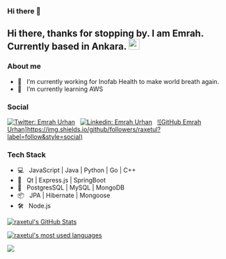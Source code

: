 ### Hi there 👋

## Hi there, thanks for stopping by. I am Emrah. Currently based in Ankara. <img src="https://media.giphy.com/media/hvRJCLFzcasrR4ia7z/giphy.gif" width="25px">

### About me

- 🔭 &nbsp; I’m currently working for Inofab Health to make world breath again.
- 🌱 &nbsp; I’m currently learning AWS
<!-- - 📫 &nbsp; How to reach me:  -->
<!-- - 😄 &nbsp; Pronouns: -->

### Social
[![Twitter: Emrah Urhan](https://img.shields.io/twitter/follow/raxetul?style=social)](https://twitter.com/san_dip_subedi) &nbsp;
[![Linkedin: Emrah Urhan](https://img.shields.io/badge/-raxetul-blue?style=flat-square&logo=Linkedin&logoColor=white&link=https://www.linkedin.com/in/emrah-urhan)](www.linkedin.com/in/emrah-urhan) &nbsp;
[![GitHub Emrah Urhan]https://img.shields.io/github/followers/raxetul?label=follow&style=social)](https://github.com/raxetul)


### Tech Stack
- 💻  &nbsp; JavaScript | Java | Python | Go | C++
- 🧰  &nbsp; Qt | Express.js | SpringBoot
- 💾  &nbsp; PostgresSQL | MySQL | MongoDB
- 📦  &nbsp; JPA | Hibernate | Mongoose
- 🛠️  &nbsp; Node.js

[![raxetul's GitHub Stats](https://github-readme-stats.vercel.app/api?username=raxetul&show_icons=true)](https://github.com/raxetul)

[![raxetul's most used languages](https://github-readme-stats.vercel.app/api/top-langs/?username=raxetul&layout=compact&theme=radical)](https://github.com/raxetul)

![](https://visitor-badge.glitch.me/badge?page_id=raxetul.raxetul)


<!--
**raxetul/raxetul** is a ✨ _special_ ✨ repository because its `README.md` (this file) appears on your GitHub profile.

Here are some ideas to get you started:

- 🔭 I’m currently working on ...
- 🌱 I’m currently learning ...
- 👯 I’m looking to collaborate on ...
- 🤔 I’m looking for help with ...
- 💬 Ask me about ...
- 📫 How to reach me: ...
- 😄 Pronouns: ...
- ⚡ Fun fact: ...
-->
